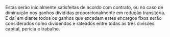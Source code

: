 ﻿Estas serão inicialmente satisfeitas de acordo com contrato, ou no caso de diminuição nos ganhos divididas proporcionalmente em redução transitória. E daí em diante todos os ganhos que excedam estes encargos fixos serão considerados como dividendos e rateados entre todas as três divisões: capital, perícia e trabalho.